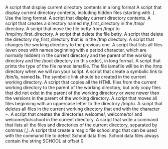 A script that display current directory contents in a long format
A script that display current directory contents, including hidden files (starting with .). Use the long format.
A script that display current directory contents.
A script that creates a directory named my_first_directory in the /tmp/ directory.
A script that move the file betty from /tmp/ to /tmp/my_first_directory.
A script that delete the file betty.
A script that delete the directory my_first_directory that is in the /tmp directory.
A script that changes the working directory to the previous one.
A script that lists all files (even ones with names beginning with a period character, which are normally hidden) in the current directory and the parent of the working directory and the /boot directory (in this order), in long format.
A script that prints the type of the file named iamafile. The file iamafile will be in the /tmp directory when we will run your script.
A script that create a symbolic link to /bin/ls, named __ls__. The symbolic link should be created in the current working directory.
A script that copies all the HTML files from the current working directory to the parent of the working directory, but only copy files that did not exist in the parent of the working directory or were newer than the versions in the parent of the working directory.
A script that moves all files beginning with an uppercase letter to the directory /tmp/u.
A script that deletes all files in the current working directory that end with the character ~.
A script that creates the directories welcome/, welcome/to/ and welcome/to/school in the current directory.
A script that write a command that lists all the files and directories of the current directory, separated by commas (,).
A script that create a magic file school.mgc that can be used with the command file to detect School data files. School data files always contain the string SCHOOL at offset 0.
